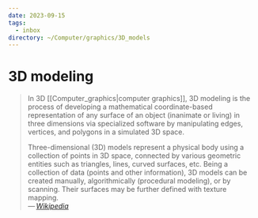 ```yaml
---
date: 2023-09-15
tags:
  - inbox
directory: ~/Computer/graphics/3D_models
---
```


# 3D modeling

> In 3D [[Computer_graphics|computer graphics]], 3D modeling is the process of
> developing a mathematical coordinate-based representation of any surface of an
> object (inanimate or living) in three dimensions via specialized software by
> manipulating edges, vertices, and polygons in a simulated 3D space.
>
> Three-dimensional (3D) models represent a physical body using a collection of
> points in 3D space, connected by various geometric entities such as triangles,
> lines, curved surfaces, etc. Being a collection of data (points and other
> information), 3D models can be created manually, algorithmically (procedural
> modeling), or by scanning. Their surfaces may be further defined with texture
> mapping.\
> — <cite>[Wikipedia](https://en.wikipedia.org/wiki/3D_modeling)</cite>

